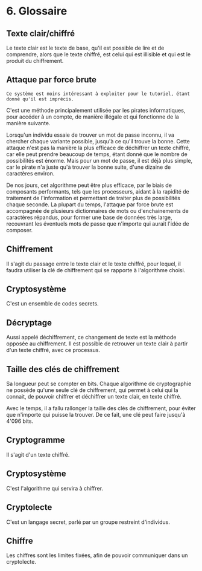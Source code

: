 # 6. Glossaire

## Texte clair/chiffré

Le texte clair est le texte de base, qu'il est possible de lire et de comprendre, alors que le texte chiffré, est celui qui est illisible et qui est le produit du chiffrement.

## Attaque par force brute

```{Warning}
Ce système est moins intéressant à exploiter pour le tutoriel, étant donné qu'il est imprécis.
```

C'est une méthode principalement utilisée par les pirates informatiques, pour accéder à un compte, de manière illégale et qui fonctionne de la manière suivante.

Lorsqu'un individu essaie de trouver un mot de passe inconnu, il va chercher chaque variante possible, jusqu'à ce qu'il trouve la bonne. Cette attaque n'est pas la manière la plus efficace de déchiffrer un texte chiffré, car elle peut prendre beaucoup de temps, étant donné que le nombre de possibilités est énorme. Mais pour un mot de passe, il est déjà plus simple, car le pirate n'a juste qu'à trouver la bonne suite, d'une dizaine de caractères environ.

De nos jours, cet algorithme peut être plus efficace, par le biais de composants performants, tels que les processeurs, aidant à la rapidité de traitement de l'information et permettant de traiter plus de possibilités chaque seconde. La plupart du temps, l'attaque par force brute est accompagnée de plusieurs dictionnaires de mots ou d'enchainements de caractères répandus, pour former une base de données très large, recouvrant les éventuels mots de passe que n'importe qui aurait l'idée de composer.

## Chiffrement

Il s'agit du passage entre le texte clair et le texte chiffré, pour lequel, il faudra utiliser la clé de chiffrement qui se rapporte à l'algorithme choisi.

## Cryptosystème

C'est un ensemble de codes secrets.

## Décryptage

Aussi appelé déchiffrement, ce changement de texte est la méthode opposée au chiffrement. Il est possible de retrouver un texte clair à partir d'un texte chiffré, avec ce processus.

## Taille des clés de chiffrement

Sa longueur peut se compter en bits. Chaque algorithme de cryptographie ne possède qu'une seule clé de chiffrement, qui permet à celui qui la connait, de pouvoir chiffrer et déchiffrer un texte clair, en texte chiffré.

Avec le temps, il a fallu rallonger la taille des clés de chiffrement, pour éviter que n'importe qui puisse la trouver. De ce fait, une clé peut faire jusqu'à 4'096 bits.

## Cryptogramme

Il s'agit d'un texte chiffré.

## Cryptosystème

C'est l'algorithme qui servira à chiffrer.

## Cryptolecte

C'est un langage secret, parlé par un groupe restreint d'individus.

## Chiffre

Les chiffres sont les limites fixées, afin de pouvoir communiquer dans un cryptolecte.